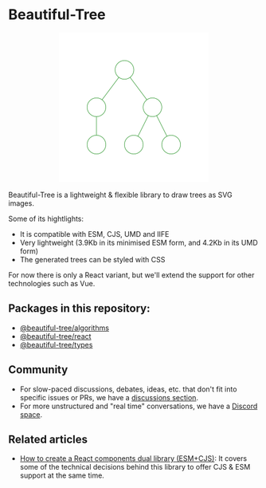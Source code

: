 # Beautiful-Tree

<p align="center">
<img
  src="https://raw.githubusercontent.com/Coder-Spirit/beautiful-tree/main/docs/example1.svg"
	style="height:300px;width:300px;"
	alt="Tree rendered with BeautifulTree"
/>
</p>

Beautiful-Tree is a lightweight & flexible library to draw trees as SVG images.

Some of its hightlights:
- It is compatible with ESM, CJS, UMD and IIFE
- Very lightweight (3.9Kb in its minimised ESM form, and 4.2Kb in its UMD form)
- The generated trees can be styled with CSS

For now there is only a React variant, but we'll extend the support for other
technologies such as Vue.

## Packages in this repository:

- [@beautiful-tree/algorithms](@beautiful-tree/algorithms/README.md)
- [@beautiful-tree/react](@beautiful-tree/react/README.md)
- [@beautiful-tree/types](@beautiful-tree/types/README.md)

## Community

- For slow-paced discussions, debates, ideas, etc. that don't fit into specific
  issues or PRs, we have a
  [discussions section](https://github.com/Coder-Spirit/beautiful-tree/discussions).
- For more unstructured and "real time" conversations, we have a
  [Discord space](https://discord.gg/3a8RSRdEv2).

## Related articles

- [How to create a React components dual library (ESM+CJS)](https://blog.coderspirit.xyz/blog/2023/09/15/create-a-react-component-lib/):
  It covers some of the technical decisions behind this library to offer CJS &
  ESM support at the same time.
